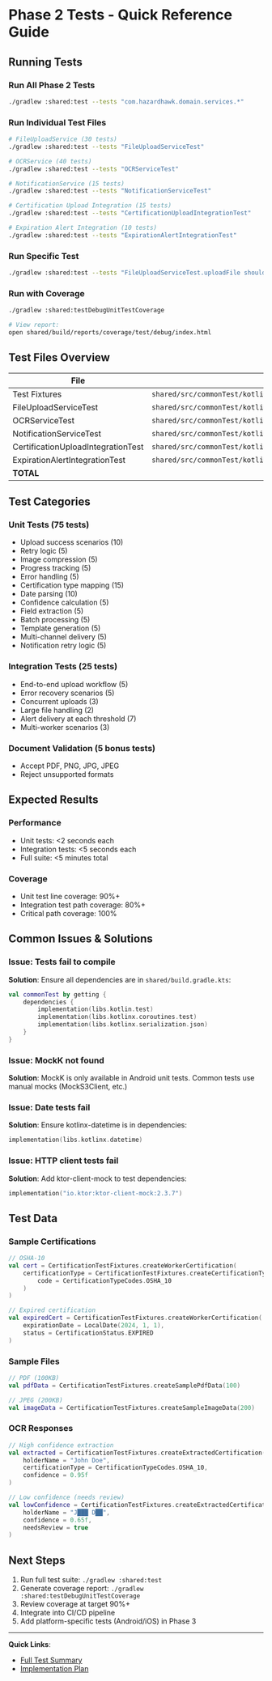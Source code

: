 # Phase 2 Tests - Quick Reference Guide

## Running Tests

### Run All Phase 2 Tests
```bash
./gradlew :shared:test --tests "com.hazardhawk.domain.services.*"
```

### Run Individual Test Files

```bash
# FileUploadService (30 tests)
./gradlew :shared:test --tests "FileUploadServiceTest"

# OCRService (40 tests)
./gradlew :shared:test --tests "OCRServiceTest"

# NotificationService (15 tests)
./gradlew :shared:test --tests "NotificationServiceTest"

# Certification Upload Integration (15 tests)
./gradlew :shared:test --tests "CertificationUploadIntegrationTest"

# Expiration Alert Integration (10 tests)
./gradlew :shared:test --tests "ExpirationAlertIntegrationTest"
```

### Run Specific Test
```bash
./gradlew :shared:test --tests "FileUploadServiceTest.uploadFile should successfully upload PDF"
```

### Run with Coverage
```bash
./gradlew :shared:testDebugUnitTestCoverage

# View report:
open shared/build/reports/coverage/test/debug/index.html
```

## Test Files Overview

| File | Location | Tests | Lines |
|------|----------|-------|-------|
| Test Fixtures | `shared/src/commonTest/kotlin/com/hazardhawk/domain/fixtures/CertificationTestFixtures.kt` | - | 200+ |
| FileUploadServiceTest | `shared/src/commonTest/kotlin/com/hazardhawk/domain/services/FileUploadServiceTest.kt` | 30 | 658 |
| OCRServiceTest | `shared/src/commonTest/kotlin/com/hazardhawk/domain/services/OCRServiceTest.kt` | 40 | 489 |
| NotificationServiceTest | `shared/src/commonTest/kotlin/com/hazardhawk/domain/services/NotificationServiceTest.kt` | 15 | 382 |
| CertificationUploadIntegrationTest | `shared/src/commonTest/kotlin/com/hazardhawk/domain/services/CertificationUploadIntegrationTest.kt` | 15 | 385 |
| ExpirationAlertIntegrationTest | `shared/src/commonTest/kotlin/com/hazardhawk/domain/services/ExpirationAlertIntegrationTest.kt` | 10 | 318 |
| **TOTAL** | | **110** | **2,432** |

## Test Categories

### Unit Tests (75 tests)
- Upload success scenarios (10)
- Retry logic (5)
- Image compression (5)
- Progress tracking (5)
- Error handling (5)
- Certification type mapping (15)
- Date parsing (10)
- Confidence calculation (5)
- Field extraction (5)
- Batch processing (5)
- Template generation (5)
- Multi-channel delivery (5)
- Notification retry logic (5)

### Integration Tests (25 tests)
- End-to-end upload workflow (5)
- Error recovery scenarios (5)
- Concurrent uploads (3)
- Large file handling (2)
- Alert delivery at each threshold (7)
- Multi-worker scenarios (3)

### Document Validation (5 bonus tests)
- Accept PDF, PNG, JPG, JPEG
- Reject unsupported formats

## Expected Results

### Performance
- Unit tests: <2 seconds each
- Integration tests: <5 seconds each
- Full suite: <5 minutes total

### Coverage
- Unit test line coverage: 90%+
- Integration test path coverage: 80%+
- Critical path coverage: 100%

## Common Issues & Solutions

### Issue: Tests fail to compile
**Solution**: Ensure all dependencies are in `shared/build.gradle.kts`:
```kotlin
val commonTest by getting {
    dependencies {
        implementation(libs.kotlin.test)
        implementation(libs.kotlinx.coroutines.test)
        implementation(libs.kotlinx.serialization.json)
    }
}
```

### Issue: MockK not found
**Solution**: MockK is only available in Android unit tests. Common tests use manual mocks (MockS3Client, etc.)

### Issue: Date tests fail
**Solution**: Ensure kotlinx-datetime is in dependencies:
```kotlin
implementation(libs.kotlinx.datetime)
```

### Issue: HTTP client tests fail
**Solution**: Add ktor-client-mock to test dependencies:
```kotlin
implementation("io.ktor:ktor-client-mock:2.3.7")
```

## Test Data

### Sample Certifications
```kotlin
// OSHA-10
val cert = CertificationTestFixtures.createWorkerCertification(
    certificationType = CertificationTestFixtures.createCertificationType(
        code = CertificationTypeCodes.OSHA_10
    )
)

// Expired certification
val expiredCert = CertificationTestFixtures.createWorkerCertification(
    expirationDate = LocalDate(2024, 1, 1),
    status = CertificationStatus.EXPIRED
)
```

### Sample Files
```kotlin
// PDF (100KB)
val pdfData = CertificationTestFixtures.createSamplePdfData(100)

// JPEG (200KB)
val imageData = CertificationTestFixtures.createSampleImageData(200)
```

### OCR Responses
```kotlin
// High confidence extraction
val extracted = CertificationTestFixtures.createExtractedCertification(
    holderName = "John Doe",
    certificationType = CertificationTypeCodes.OSHA_10,
    confidence = 0.95f
)

// Low confidence (needs review)
val lowConfidence = CertificationTestFixtures.createExtractedCertification(
    holderName = "J███ D██",
    confidence = 0.65f,
    needsReview = true
)
```

## Next Steps

1. Run full test suite: `./gradlew :shared:test`
2. Generate coverage report: `./gradlew :shared:testDebugUnitTestCoverage`
3. Review coverage at target 90%+
4. Integrate into CI/CD pipeline
5. Add platform-specific tests (Android/iOS) in Phase 3

---

**Quick Links**:
- [Full Test Summary](/docs/testing/phase2-certification-management-test-summary.md)
- [Implementation Plan](/docs/plan/20251008-150900-crew-management-next-steps.md)
